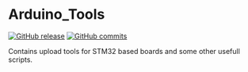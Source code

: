 # Arduino_Tools
[![GitHub release](https://img.shields.io/github/release/stm32duino/Arduino_Tools.svg)](https://github.com/stm32duino/Arduino_Tools/releases/latest)
[![GitHub commits](https://img.shields.io/github/commits-since/stm32duino/Arduino_Tools/2.3.0.svg)](https://github.com/stm32duino/Arduino_Tools/compare/2.3.0...master)

Contains upload tools for STM32 based boards and some other usefull scripts.
